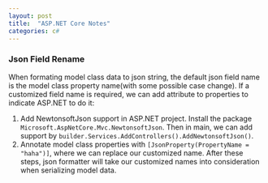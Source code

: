 ```yaml
---
layout: post
title:  "ASP.NET Core Notes"
categories: c#
---
```


### Json Field Rename
When formating model class data to json string, the default json field name is the model class property name(with some possible case change). If a customized field name is required, we can add attribute to properties to indicate ASP.NET to do it:
1. Add NewtonsoftJson support in ASP.NET project. Install the package `Microsoft.AspNetCore.Mvc.NewtonsoftJson`. Then in main, we can add support by `builder.Services.AddControllers().AddNewtonsoftJson()`.
2. Annotate model class properties with `[JsonProperty(PropertyName = "haha")]`, where we can replace our customized name.
After these steps, json formatter will take our customized names into consideration when serializing model data.

